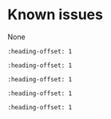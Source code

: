 # Known issues

None


```{include} ../../../../release/known_issues/lwip_httpssrv_ota_wifi_example_fails_to_accept_the_new_image_on_evkmimxrt685.md
:heading-offset: 1
```
```{include} ../../../../release/known_issues/the_aws_shadow_wifi_nxp_example_doesnt_work.md
:heading-offset: 1
```
```{include} ../../../../release/known_issues/the_flexio_spi_int_b2b_flexio_spi_edma_b2b_examples_dont_work.md
:heading-offset: 1
```
```{include} ../../../../release/known_issues/edgefast_bluetooth_handsfree_example_codec_init_fail.md
:heading-offset: 1
```
```{include} ../../../../release/known_issues/xaf_playback_limitation.md
:heading-offset: 1
```